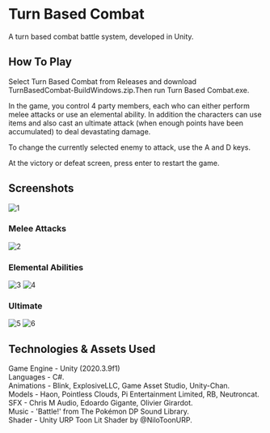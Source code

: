 # Turn Based Combat
A turn based combat battle system, developed in Unity.

## How To Play
Select Turn Based Combat from Releases and download TurnBasedCombat-BuildWindows.zip.Then run Turn Based Combat.exe.  
  
In the game, you control 4 party members, each who can either perform melee attacks or use an elemental ability. In addition the characters can use items and also cast an ultimate attack (when enough points have been accumulated) to deal devastating damage.  

To change the currently selected enemy to attack, use the A and D keys.  

At the victory or defeat screen, press enter to restart the game.  

## Screenshots
![1](https://user-images.githubusercontent.com/107321078/184544323-70d1e369-2ad9-4b58-bd76-9d11bfaaa516.png)


### Melee Attacks
![2](https://user-images.githubusercontent.com/107321078/184544346-4dd14ce1-bd62-45b5-b342-f5691e9166c6.png)


### Elemental Abilities
![3](https://user-images.githubusercontent.com/107321078/184544355-3971de04-6c05-42d3-906c-2c8319a3701c.png)
![4](https://user-images.githubusercontent.com/107321078/184544358-30c5a0e5-536d-4b8b-8b0b-0e2cdf5c7859.png)


### Ultimate
![5](https://user-images.githubusercontent.com/107321078/184544370-0a81ce13-4610-4cea-9ffc-6edb594e6931.png)
![6](https://user-images.githubusercontent.com/107321078/184544374-db230dc5-f116-4e81-8dae-9f4276f8efb3.png)


## Technologies & Assets Used
Game Engine - Unity (2020.3.9f1)  
Languages - C#.  
Animations - Blink, ExplosiveLLC, Game Asset Studio, Unity-Chan.  
Models - Haon, Pointless Clouds, Pi Entertainment Limited, RB, Neutroncat.  
SFX - Chris M Audio, Edoardo Gigante, Olivier Girardot.  
Music - 'Battle!' from The Pokémon DP Sound Library.  
Shader - Unity URP Toon Lit Shader by @NiloToonURP.  
